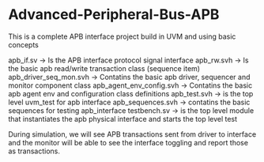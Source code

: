 # Advanced-Peripheral-Bus-APB
This is a complete APB interface project build in UVM and using basic concepts

apb_if.sv -> Is the APB interface protocol signal interface
apb_rw.svh -> Is the basic apb read/write transaction class (sequence item)
apb_driver_seq_mon.svh -> Contatins the basic apb driver, sequencer and monitor component class
apb_agent_env_config.svh -> Contatins the basic apb agent env and configuration class definitions
apb_test.svh -> is the top level uvm_test for apb interface
apb_sequences.svh -> contatins the basic sequences for testing apb_interface
testbench.sv -> is the top level module that instantiates the apb physical interface and starts the top level test

During simulation, we will see APB transactions sent from driver to interface and the monitor will be able to see the interface toggling and report those as transactions.
